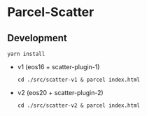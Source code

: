 # Parcel-Scatter

## Development

`yarn install`

- v1 (eos16 + scatter-plugin-1)

  `cd ./src/scatter-v1 & parcel index.html`

- v2 (eos20 + scatter-plugin-2)

  `cd ./src/scatter-v2 & parcel index.html`
